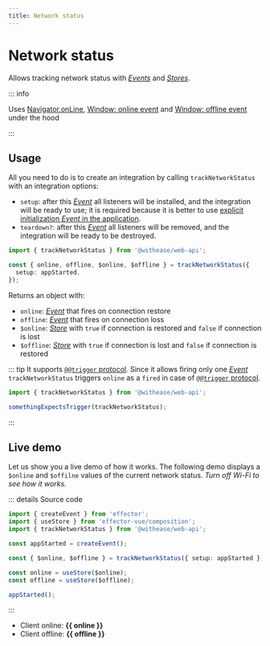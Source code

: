 ```yaml
---
title: Network status
---
```


# Network status

Allows tracking network status with [_Events_](https://effector.dev/docs/api/effector/event) and [_Stores_](https://effector.dev/docs/api/effector/store).

::: info

Uses [Navigator.onLine](https://developer.mozilla.org/en-US/docs/Web/API/Navigator/onLine), [Window: online event](https://developer.mozilla.org/en-US/docs/Web/API/Window/online_event) and [Window: offline event](https://developer.mozilla.org/en-US/docs/Web/API/Window/offline_event) under the hood

:::

## Usage

All you need to do is to create an integration by calling `trackNetworkStatus` with an integration options:

- `setup`: after this [_Event_](https://effector.dev/docs/api/effector/event) all listeners will be installed, and the integration will be ready to use; it is required because it is better to use [explicit initialization _Event_ in the application](/magazine/explicit_start).
- `teardown?`: after this [_Event_](https://effector.dev/docs/api/effector/event) all listeners will be removed, and the integration will be ready to be destroyed.

```ts
import { trackNetworkStatus } from '@withease/web-api';

const { online, offline, $online, $offline } = trackNetworkStatus({
  setup: appStarted,
});
```

Returns an object with:

- `online`: [_Event_](https://effector.dev/docs/api/effector/event) that fires on connection restore
- `offline`: [_Event_](https://effector.dev/docs/api/effector/event) that fires on connection loss
- `$online`: [_Store_](https://effector.dev/docs/api/effector/store) with `true` if connection is restored and `false` if connection is lost
- `$offline`: [_Store_](https://effector.dev/docs/api/effector/store) with `true` if connection is lost and `false` if connection is restored

::: tip
It supports [`@@trigger` protocol](/protocols/trigger). Since it allows firing only one [_Event_](https://effector.dev/docs/api/effector/event) `trackNetworkStatus` triggers `online` as a `fired` in case of [`@@trigger` protocol](/protocols/trigger).

```ts
import { trackNetworkStatus } from '@withease/web-api';

somethingExpectsTrigger(trackNetworkStatus);
```

:::

## Live demo

Let us show you a live demo of how it works. The following demo displays a `$online` and `$offilne` values of the current network status. _Turn off Wi-Fi to see how it works._

<script setup lang="ts">
import { createEvent } from 'effector';
import { useStore } from 'effector-vue/composition'

import { trackNetworkStatus } from '../../../../packages/web-api';

const appStarted = createEvent();

const { $online, $offline } = trackNetworkStatus(
  { setup: appStarted }
);

const online = useStore($online)
const offline = useStore($offline)

appStarted();

</script>

::: details Source code

```ts
import { createEvent } from 'effector';
import { useStore } from 'effector-vue/composition';
import { trackNetworkStatus } from '@withease/web-api';

const appStarted = createEvent();

const { $online, $offline } = trackNetworkStatus({ setup: appStarted });

const online = useStore($online);
const offline = useStore($offline);

appStarted();
```

:::

- Client online: **{{ online }}**
- Client offline: **{{ offline }}**
